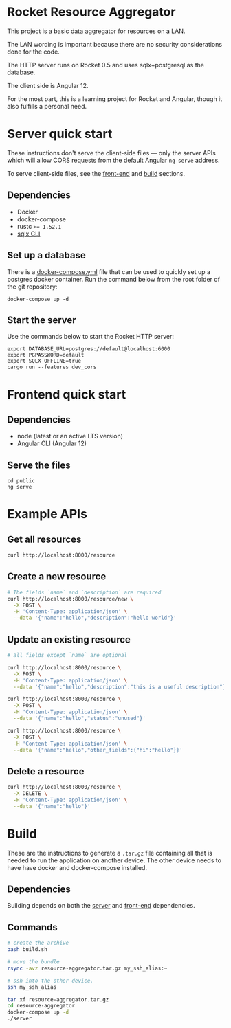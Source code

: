 # Rocket Resource Aggregator

This project is a basic data aggregator for resources on a LAN.

The LAN wording is important because there are no security considerations done
for the code.

The HTTP server runs on Rocket 0.5 and uses sqlx+postgresql as the database.

The client side is Angular 12.

For the most part, this is a learning project for Rocket and Angular, though it
also fulfills a personal need.

# Server quick start

These instructions don't serve the client-side files — only the server APIs
which will allow CORS requests from the default Angular `ng serve` address.

To serve client-side files, see the [front-end](#Frontend-quick-start) and
[build](#Build) sections.

## Dependencies

- Docker
- docker-compose
- rustc `>= 1.52.1`
- [sqlx CLI](https://github.com/launchbadge/sqlx/blob/master/sqlx-cli/README.md)

## Set up a database

There is a [docker-compose.yml](./docker-compose.yml) file that can be used to
quickly set up a postgres docker container. Run the command below from the root
folder of the git repository:

```
docker-compose up -d
```

## Start the server

Use the commands below to start the Rocket HTTP server:

```
export DATABASE_URL=postgres://default@localhost:6000
export PGPASSWORD=default
export SQLX_OFFLINE=true
cargo run --features dev_cors
```

# Frontend quick start

## Dependencies

- node (latest or an active LTS version)
- Angular CLI (Angular 12)

## Serve the files

```
cd public
ng serve
```

# Example APIs

## Get all resources

```sh
curl http://localhost:8000/resource
```

## Create a new resource

``` sh
# The fields `name` and `description` are required
curl http://localhost:8000/resource/new \
  -X POST \
  -H 'Content-Type: application/json' \
  --data '{"name":"hello","description":"hello world"}'
```

## Update an existing resource

``` sh
# all fields except `name` are optional

curl http://localhost:8000/resource \
  -X POST \
  -H 'Content-Type: application/json' \
  --data '{"name":"hello","description":"this is a useful description"}'

curl http://localhost:8000/resource \
  -X POST \
  -H 'Content-Type: application/json' \
  --data '{"name":"hello","status":"unused"}'

curl http://localhost:8000/resource \
  -X POST \
  -H 'Content-Type: application/json' \
  --data '{"name":"hello","other_fields":{"hi":"hello"}}'
```

## Delete a resource

```sh
curl http://localhost:8000/resource \
  -X DELETE \
  -H 'Content-Type: application/json' \
  --data '{"name":"hello"}'
```

# Build

These are the instructions to generate a `.tar.gz` file containing all that is
needed to run the application on another device. The other device needs to have
have docker and docker-compose installed.

## Dependencies

Building depends on both the [server](#Dependencies) and [front-end](#Dependencies-1) dependencies.

## Commands

```sh
# create the archive
bash build.sh

# move the bundle
rsync -avz resource-aggregator.tar.gz my_ssh_alias:~

# ssh into the other device.
ssh my_ssh_alias

tar xf resource-aggregator.tar.gz
cd resource-aggregator
docker-compose up -d
./server
```
